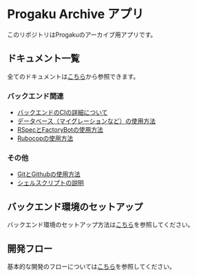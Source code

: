 # Progaku Archive アプリ
このリポジトリはProgakuのアーカイブ用アプリです。

## ドキュメント一覧
全てのドキュメントは[こちら](/docs/)から参照できます。

### バックエンド関連
- [バックエンドのCIの詳細について](docs/backend/ci.md)
- [データベース（マイグレーションなど）の使用方法](docs/backend/database.md)
- [RSpecとFactoryBotの使用方法](docs/backend/Rspec_FactoryBot.md)
- [Rubocopの使用方法](docs/backend/rubocop.md)

### その他
- [GitとGithubの使用方法](docs/others/git_and_github.md)
- [シェルスクリプトの説明](docs/others/shell_script.md)

## バックエンド環境のセットアップ
バックエンド環境のセットアップ方法は[こちら](./docs/getting-started/setup.md)を参照してください。

## 開発フロー
基本的な開発のフローについては[こちら](./docs/team_dev_flow.md)を参照してください。